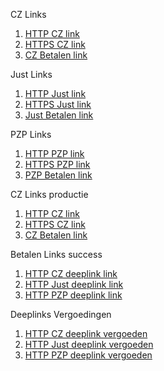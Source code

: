 
CZ Links

1. [HTTP CZ link](http://accp.app.cz.nl)
2. [HTTPS CZ link](https://accp.app.cz.nl)
3. [CZ Betalen link](https://accp.app.cz.nl/betalen/betaalverzoek?status=fulfilled)

Just Links

1. [HTTP Just link](http://accp.app.Just.nl)
2. [HTTPS Just link](https://accp.app.Just.nl)
3. [Just Betalen link](https://accp.app.just.nl/betalen/betaalverzoek?status=fulfilled)


PZP Links

1. [HTTP PZP link](http://accp.app.PZP.nl)
2. [HTTPS PZP link](https://accp.app.PZP.nl)
3. [PZP Betalen link](https://accp.app.PZP.nl/betalen/betaalverzoek?status=fulfilled)

CZ Links productie

1. [HTTP CZ link](http://app.cz.nl)
2. [HTTPS CZ link](https://app.cz.nl)
3. [CZ Betalen link](https://app.cz.nl/betalen/betaalverzoek?status=fulfilled)

Betalen Links success


1. [HTTP CZ deeplink link](https://accp.app.cz.nl/betalen/betaalverzoek?status=[status])
2. [HTTP Just deeplink link](https://app.just.nl/betalen/betaalverzoek?status=[status])
3. [HTTP PZP deeplink link](https://app.pzp.nl/betalen/betaalverzoek?status=[status])

Deeplinks Vergoedingen

1. [HTTP CZ deeplink vergoeden](https://accp.app.cz.nl/vergoeden)
2. [HTTP Just deeplink vergoeden](https://app.just.nl/vergoeden)
3. [HTTP PZP deeplink vergoeden](https://app.pzp.nl/vergoeden)
